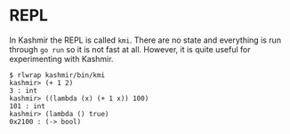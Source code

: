 # REPL

In Kashmir the REPL is called `kmi`. There are no state and everything is run
through `go run` so it is not fast at all. However, it is quite useful for
experimenting with Kashmir.

```
$ rlwrap kashmir/bin/kmi
kashmir> (+ 1 2)
3 : int
kashmir> ((lambda (x) (+ 1 x)) 100)
101 : int
kashmir> (lambda () true)
0x2100 : (-> bool)
```
